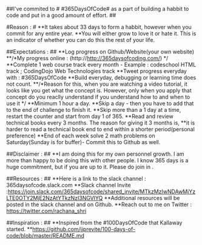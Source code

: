 ##I've commited to # #365DaysOfCode# as a part of building a habbit to code and put in a good amount of effort. ##

#Reason : #
  **It takes about 33 days to form a habbit, however when you commit for any entire year. 
  **You will either grow to love it or hate it. This is an indicator of whether you can do this the rest of your life. 

##Expectations : ##
  **Log progress on Github/Website(your own website)
  **/*My progress online : (http://http://365daysofcoding.com/) */
  **Complete 1 web course track every month - Example : codeschool HTML track ; CodingDojo Web Technologies track 
  **Tweet progress everyday with : #365DaysOfCode
  **Build everyday, debugging or learning time does not count. 
  **/*Reason for this, when you are watching a video tutorial, it looks like you get what the concept is. However, only when you apply that concept do you reaclly understand if you understand how to and when to use it */
  **Minimum 1 hour a day. 
  **Skip a day - then you have to add that to the end of challenge to finish it.
  **Skip more than a 1 day at a time, restart the counter and start from day 1 of 365. 
  **Read and review technical books every 3 months. The reason for giving it 3 months is, 
  **it is harder to read a technical book end to end within a shorter period(personal preference) 
  **End of each week solve 2 math problems on Saturday(Sunday is for buffer)- Commit this to Github as well. 

##Disclaimer : ##
  **I am doing this for my own personnel growth. I am more than happy to be doing this with other people. I know 365 days is a huge commitment, but if you are up to it. Please do join in .

##Resources : ##
  **Here is a link to the slack channel : 365daysofcode.slack.com
  **Slack channel Invite :https://join.slack.com/365daysofcode/shared_invite/MTkzMzIwNDAwMjYzLTE0OTY2MjE2NzAtYTkzNzI3NGVlYQ
  **Additional resources will be posted in the slack channel and on Github. 
  **Reach out to me on Twitter : https://twitter.com/rachana_shri
  
##Inspiration : ##
  **Inspired from the #100DaysOfCode that Kallaway started. 
  **https://github.com/jjprevite/100-days-of-code/blob/master/README.md
  